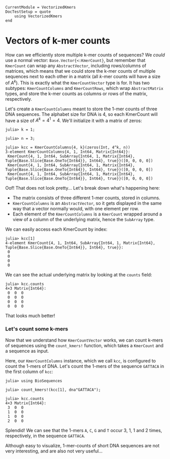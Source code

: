 ```@meta
CurrentModule = VectorizedKmers
DocTestSetup = quote
    using VectorizedKmers
end
```

# Vectors of k-mer counts

How can we efficiently store multiple k-mer counts of sequences? We *could* use a normal vector: `Base.Vector{<:KmerCount}`, but remember that `KmerCount` can wrap any `AbstractVector`, including rows/columns of matrices, which means that we could store the k-mer counts of multiple sequences next to each other in a matrix (all $k$-mer counts will have a size of $A^k$). This is exactly  what the `KmerCountVector` type is for. It has two subtypes: `KmerCountColumns` and `KmerCountRows`, which wrap `AbstractMatrix` types, and store the k-mer counts as columns or rows of the matrix, respectively.

Let's create a `KmerCountColumns` meant to store the 1-mer counts of three DNA sequences. The alphabet size for DNA is 4, so each KmerCount will have a size of $A^k=4^1=4$. We'll initialize it with a matrix of zeros:

```jldoctest
julia> k = 1;

julia> n = 3;

julia> kcc = KmerCountColumns{4, k}(zeros(Int, 4^k, n))
3-element KmerCountColumns{4, 1, Int64, Matrix{Int64}}:
 KmerCount{4, 1, Int64, SubArray{Int64, 1, Matrix{Int64}, Tuple{Base.Slice{Base.OneTo{Int64}}, Int64}, true}}([0, 0, 0, 0])
 KmerCount{4, 1, Int64, SubArray{Int64, 1, Matrix{Int64}, Tuple{Base.Slice{Base.OneTo{Int64}}, Int64}, true}}([0, 0, 0, 0])
 KmerCount{4, 1, Int64, SubArray{Int64, 1, Matrix{Int64}, Tuple{Base.Slice{Base.OneTo{Int64}}, Int64}, true}}([0, 0, 0, 0])
```

Oof! That does not look pretty... Let's break down what's happening here:
- The matrix consists of three different 1-mer counts, stored in columns.
- `KmerCountColumns` is an `AbstractVector`, so it gets displayed in the same way that a vector normally would, with one element per row.
- Each element of the `KmerCountColumns` is a `KmerCount` wrapped around a view of a column of the underlying matrix, hence the `SubArray` type.

We can easily access each KmerCount by index:

```jldoctest
julia> kcc[1]
4-element KmerCount{4, 1, Int64, SubArray{Int64, 1, Matrix{Int64}, Tuple{Base.Slice{Base.OneTo{Int64}}, Int64}, true}}:
 0
 0
 0
 0
```

We can see the actual underlying matrix by looking at the `counts` field:

```jldoctest
julia> kcc.counts
4×3 Matrix{Int64}:
 0  0  0
 0  0  0
 0  0  0
 0  0  0
```

That looks much better!

### Let's count some k-mers

Now that we understand how `KmerCountVector` works, we can count k-mers of sequences using the `count_kmers!` function, which takes a `KmerCount` and a sequence as input.

Here, our `KmerCountColumns` instance, which we call `kcc`, is configured to count the 1-mers of DNA. Let's count the 1-mers of the sequence `GATTACA` in the first column of `kcc`:

```jldoctest
julia> using BioSequences

julia> count_kmers!(kcc[1], dna"GATTACA");

julia> kcc.counts
4×3 Matrix{Int64}:
 3  0  0
 1  0  0
 1  0  0
 2  0  0
```

Splendid! We can see that the 1-mers `A`, `C`, `G` and `T` occur 3, 1, 1 and 2 times, respectively, in the sequence `GATTACA`.

Although easy to visualize, 1-mer-counts of short DNA sequences are not very interesting, and are also not very useful...